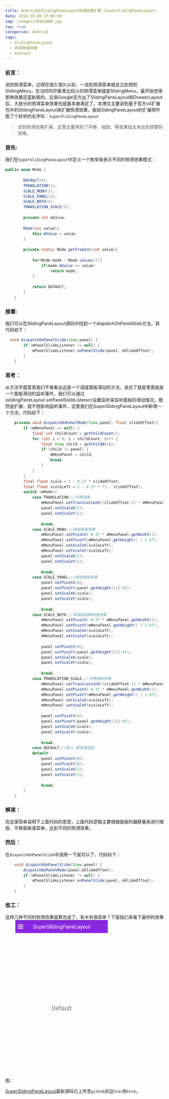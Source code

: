 ```yaml
---
title: Android之SlidingPaneLayout侧滑效果扩展（SuperSlidingPaneLayout）
date: 2016-10-08 17:06:59
img: /images/20161008.jpg
top: true
categories: Android
tags:
  - SlidingPaneLayout
  - 仿QQ侧滑效果
  - Android
---
```


### 前言：
说到侧滑菜单，记得在很久很久以前，一说到侧滑菜单就会立刻想到SlidingMenu，在当时的印象里比较火的侧滑菜单就是SlidingMenu，最开始觉得那种效果还蛮新颖的，后来Google官方出了SlidingPaneLayout和DrawerLayout后，大部分的侧滑菜单效果也就基本被满足了。本博文主要讲到基于官方v4扩展包中的SlidingPaneLayout来扩展侧滑效果，我给SldingPaneLayout的扩展控件取了个好听的名字叫：`SuperSlidingPaneLayout`

> 说到侧滑效果扩展，这里主要用到了平移、缩放、等效果组合来达到想要的效果。

### 首先:
我们在`SuperSlidingPaneLayout`中定义一个枚举来表示不同的侧滑效果模式：
```java
public enum Mode {
 
        DEFAULT(0),
        TRANSLATION(1),
        SCALE_MENU(2),
        SCALE_PANEL(3),
        SCALE_BOTH(4),
        TRANSLATION_SCALE(5);
 
        private int mValue;
 
        Mode(int value){
            this.mValue = value;
        }
 
        private static Mode getFromInt(int value){
 
            for(Mode mode : Mode.values()){
                if(mode.mValue == value)
                    return mode;
            }
 
            return DEFAULT;
        }
    }

```
### 接着:
我们可以在SlidingPaneLayout源码中找到一个dispatchOnPanelSlide方法，其代码如下：
```java
  void dispatchOnPanelSlide(View panel) {
        if (mPanelSlideListener != null) {
            mPanelSlideListener.onPanelSlide(panel, mSlideOffset);
        }
    }

```
### 思考：
从方法字面意思我们不难看出这是一个调度面板滑动的方法，说白了就是里面就是一个面板滑动的监听事件，我们可以通过(slidingPaneLayout.setPanelSlideListener)设置监听来监听面板的滑动情况，既然是扩展，就不想影响监听事件，这里我们在SuperSlidingPaneLayout中新增一个方法，代码如下：
```java
    private void dispatchOnPanelMode(View panel, float slideOffset){
        if (mMenuPanel == null) {
            final int childCount = getChildCount();
            for (int i = 0; i < childCount; i++) {
                final View child = getChildAt(i);
                if (child != panel) {
                    mMenuPanel = child;
                    break;
                }
            }
        }
        final float scale = 1 - 0.2f * slideOffset;
        final float scaleLeft = 1 - 0.2f * (1 - slideOffset);
        switch (mMode){
            case TRANSLATION://平移效果
                mMenuPanel.setTranslationX((slideOffset-1) * mMenuPanel.getWidth());
                panel.setScaleX(1);
                panel.setScaleY(1);
 
                break;
            case SCALE_MENU://缩放菜单效果
                mMenuPanel.setPivotX(-0.2f * mMenuPanel.getWidth());
                mMenuPanel.setPivotY(mMenuPanel.getHeight() / 2.0f);
                mMenuPanel.setScaleX(scaleLeft);
                mMenuPanel.setScaleY(scaleLeft);
                panel.setScaleX(1);
                panel.setScaleY(1);
 
                break;
            case SCALE_PANEL://缩放面板效果
                panel.setPivotX(0);
                panel.setPivotY(panel.getHeight()/2.0f);
                panel.setScaleX(scale);
                panel.setScaleY(scale);
 
                break;
            case SCALE_BOTH://菜单面板都缩放效果
                mMenuPanel.setPivotX(-0.2f * mMenuPanel.getWidth());
                mMenuPanel.setPivotY(mMenuPanel.getHeight() / 2.0f);
                mMenuPanel.setScaleX(scaleLeft);
                mMenuPanel.setScaleY(scaleLeft);
 
                panel.setPivotX(0);
                panel.setPivotY(panel.getHeight()/2.0f);
                panel.setScaleX(scale);
                panel.setScaleY(scale);
 
                break;
            case TRANSLATION_SCALE://平移缩放效果
                mMenuPanel.setTranslationX((slideOffset-1) * mMenuPanel.getWidth() / 2.0f);
                mMenuPanel.setPivotX(-0.2f * mMenuPanel.getWidth());
                mMenuPanel.setPivotY(mMenuPanel.getHeight() / 2.0f);
                mMenuPanel.setScaleX(scaleLeft);
                mMenuPanel.setScaleY(scaleLeft);
 
                panel.setPivotX(0);
                panel.setPivotY(panel.getHeight()/2.0f);
                panel.setScaleX(scale);
                panel.setScaleY(scale);
 
                break;
            case DEFAULT://默认 即菜单固定
            default:
                panel.setPivotX(0);
                panel.setPivotY(0);
                panel.setScaleX(1);
                panel.setScaleY(1);
 
                break;
        }
    }
```
### 解读：
在这里简单说明下上面代码的意思，上面代码逻辑主要根据面板的偏移量来进行缩放、平移面板或菜单，达到不同的侧滑效果。
### 然后：
在`dispatchOnPanelSlide`中调用一下就可以了，代码如下：
```java
    void dispatchOnPanelSlide(View panel) {
        dispatchOnPanelMode(panel,mSlideOffset);
        if (mPanelSlideListener != null) {
            mPanelSlideListener.onPanelSlide(panel, mSlideOffset);
        }
    }
```
### 收工：
这样几种不同的侧滑效果就算完成了，有木有很简单？下面我们来看下最终的效果图：
![](Android之SlidingPaneLayout侧滑效果扩展控件/20161008172543455.gif)

[SuperSlidingPaneLayout](https://github.com/jenly1314/SuperSlidingPaneLayout)最新源码已上传至`github`欢迎`Star`和`Fork`。
